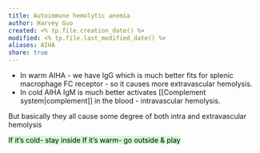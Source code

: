 ```yaml
---
title: Autoimmune hemolytic anemia
author: Harvey Guo
created: <% tp.file.creation_date() %>
modified: <% tp.file.last_modified_date() %>
aliases: AIHA
share: true
---
```


- In warm AIHA - we have IgG which is much better fits for splenic macrophage FC receptor - so it causes more extravascular hemolysis.
- In cold AIHA IgM is much better activates [[Complement system|complement]] in the blood - intravascular hemolysis.

But basically they all cause some degree of both intra and extravascular hemolysis

<mark style="background: #BBFABBA6;">If it’s cold- stay inside
If it’s warm- go outside & play</span>